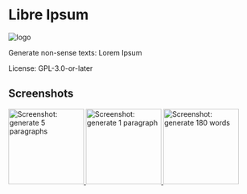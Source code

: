 <!--
SPDX-FileCopyrightText: 2019 Michael Pöhn <michael.poehn@fsfe.org>
-->

# Libre Ipsum

<img alt="logo" src="https://codeberg.org/getdisconnected/LibreIpsum/media/branch/master/app/src/main/res/mipmap-hdpi/ic_launcher_round.png" />

Generate non-sense texts: Lorem Ipsum

License: GPL-3.0-or-later

## Screenshots

<a href="https://codeberg.org/getdisconnected/LibreIpsum/media/branch/master/metadata/en-US/images/phoneScreenshots/screenshot-1-gen3paragraphs.png">
  <img alt="Screenshot: generate 5 paragraphs" src="https://codeberg.org/getdisconnected/LibreIpsum/media/branch/master/metadata/en-US/images/phoneScreenshots/screenshot-1-gen3paragraphs.png" width="150" />
</a>
<a href="https://codeberg.org/getdisconnected/LibreIpsum/media/branch/master/metadata/en-US/images/phoneScreenshots/screenshot-2-gen1paragraphs.png">
  <img alt="Screenshot: generate 1 paragraph" src="https://codeberg.org/getdisconnected/LibreIpsum/media/branch/master/metadata/en-US/images/phoneScreenshots/screenshot-2-gen1paragraphs.png" width="150" />
</a>
<a href="https://codeberg.org/getdisconnected/LibreIpsum/media/branch/master/metadata/en-US/images/phoneScreenshots/screenshot-3-gen180words.png">
  <img alt="Screenshot: generate 180 words" src="https://codeberg.org/getdisconnected/LibreIpsum/media/branch/master/metadata/en-US/images/phoneScreenshots/screenshot-3-gen180words.png" width="150" />
</a>
